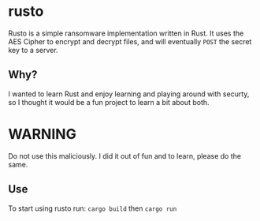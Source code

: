 # rusto
Rusto is a simple ransomware implementation written in Rust.
It uses the AES Cipher to encrypt and decrypt files, and will eventually `POST` the secret key to a server.

## Why?
I wanted to learn Rust and enjoy learning and playing around with securty, so I thought it would be a fun project to learn a bit about both.

# WARNING
Do not use this maliciously. I did it out of fun and to learn, please do the same.

## Use
To start using rusto run: `cargo build` then `cargo run`

